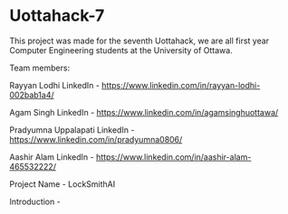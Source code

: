 # Uottahack-7


This project was made for the seventh Uottahack, we are all first year Computer Engineering students at the University of Ottawa.

Team members:

Rayyan Lodhi LinkedIn - https://www.linkedin.com/in/rayyan-lodhi-002bab1a4/

Agam Singh LinkedIn - https://www.linkedin.com/in/agamsinghuottawa/

Pradyumna Uppalapati LinkedIn - https://www.linkedin.com/in/pradyumna0806/

Aashir Alam LinkedIn - https://www.linkedin.com/in/aashir-alam-465532222/

Project Name - LockSmithAI

Introduction - 
